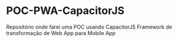 # POC-PWA-CapacitorJS
Repositório onde farei uma POC usando CapacitorJS Framework de transformação de Web App para Mobile App
